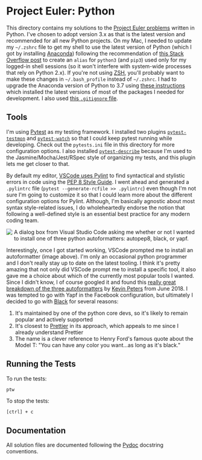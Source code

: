 # Project Euler: Python

This directory contains my solutions to the [Project Euler problems](https://projecteuler.net/archives) written in Python. I've chosen to adopt version 3.x as that is the latest version and recommended for all new Python projects. On my Mac, I needed to update my `~/.zshrc` file to get my shell to use the latest version of Python (which I got by installing [Anaconda](https://www.anaconda.com/download/)) following the recommendation of [this Stack Overflow post](https://stackoverflow.com/a/18425592/296725) to create an `alias` for `python3` (and `pip3`) used only for my logged-in shell sessions (so it won't interfere with system-wide processes that rely on Python 2.x). If you're not using [ZSH](https://ohmyz.sh/), you'll probably want to make these changes in `~/.bash_profile` instead of `~/.zshrc`. I had to upgrade the Anaconda version of Python to 3.7 using [these instructions](https://www.anaconda.com/blog/developer-blog/python-3-7-package-build-out-miniconda-release/) which installed the latest versions of most of the packages I needed for development. I also used [this `.gitignore` file](https://github.com/github/gitignore/blob/master/Python.gitignore).

## Tools

I'm using [Pytest](https://docs.pytest.org/en/latest/) as my testing framework. I installed two plugins [`pytest-testmon`](https://pypi.org/project/pytest-testmon/) and [`pytest-watch`](https://github.com/joeyespo/pytest-watch) so that I could keep pytest running while developing. Check out the `pytests.ini` file in this directory for more configuration options. I also installed [`pytest-describe`](https://github.com/ropez/pytest-describe) because I'm used to the Jasmine/Mocha/Jest/RSpec style of organizing my tests, and this plugin lets me get closer to that.

By default my editor, [VSCode uses Pylint](https://code.visualstudio.com/docs/python/linting) to find syntactical and stylistic errors in code using the [PEP 8 Style Guide](https://www.python.org/dev/peps/pep-0008/). I went ahead and generated a `.pylintrc` file (`pytest --generate-rcfile >> .pylintrc`) even though I'm not sure I'm going to customize it so that I could learn more about the different configuration options for Pylint. Although, I'm basically agnostic about most syntax style-related issues, I do wholeheartedly endorse the notion that following a well-defined style is an essential best practice for any modern coding team.

<p align="center"><img src="https://i.ibb.co/SwxMdQj/vscode-install-python-autoformatter.png" alt="A dialog box from Visual Studio Code asking me whether or not I wanted to install one of three python autoformatters: autopep8, black, or yapf."></p>

Interestingly, once I got started working, VSCode prompted me to install an autoformatter (image above). I'm only an occasional python programmer and I don't really stay up to date on the latest tooling. I think it's pretty amazing that not only did VSCode prompt me to install a specific tool, it also gave me a choice about which of the currently most popular tools I wanted. Since I didn't know, I of course googled it and found this [really great breakdown of the three autoformatters](https://medium.com/3yourmind/auto-formatters-for-python-8925065f9505) by [Kevin Peters](https://twitter.com/kevinpeters_) from June 2018. I was tempted to go with Yapf in the Facebook configuration, but ultimately I decided to go with [Black](https://github.com/ambv/black) for several reasons:

1. It's maintained by one of the python core devs, so it's likely to remain popular and actively supported
2. It's closest to [Prettier](https://prettier.io/) in its approach, which appeals to me since I already understand Prettier
3. The name is a clever reference to Henry Ford's famous quote about the Model T: "You can have any color you want...as long as it's black."

## Running the Tests

To run the tests:

```bash
ptw
```

To stop the tests:

`[ctrl] + c`

## Documentation

All solution files are documented following the [Pydoc](https://www.python.org/dev/peps/pep-0257/) docstring conventions.
